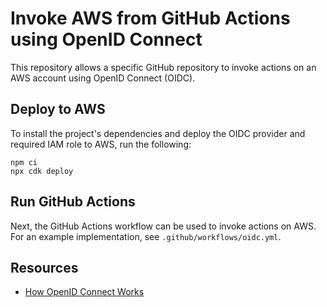 # Invoke AWS from GitHub Actions using OpenID Connect

This repository allows a specific GitHub repository to invoke actions on an AWS account using OpenID Connect (OIDC).

## Deploy to AWS

To install the project's dependencies and deploy the OIDC provider and required IAM role to AWS, run the following:

```
npm ci
npx cdk deploy
```

## Run GitHub Actions

Next, the GitHub Actions workflow can be used to invoke actions on AWS. For an example implementation, see `.github/workflows/oidc.yml`.

## Resources

- [How OpenID Connect Works](https://openid.net/developers/how-connect-works/)